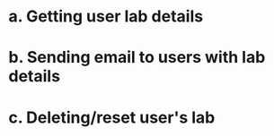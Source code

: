 

# a. Getting user lab details





# b. Sending email to users with lab details





# c. Deleting/reset user's lab
